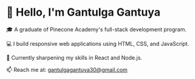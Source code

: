 # 👋 Hello, I'm Gantulga Gantuya

🎓 A graduate of Pinecone Academy's full-stack development program.

💻 I build responsive web applications using HTML, CSS, and JavaScript.

🌱 Currently sharpening my skills in React and Node.js.

📫 Reach me at: gantulgagantuya30@gmail.com
